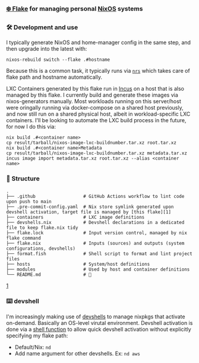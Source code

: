 ### [❄️ Flake](https://www.youtube.com/watch?v=JCeYq72Sko0) for managing personal [NixOS](https://nixos.org/) systems

### 🛠️ Development and use

I typically generate NixOS and home-manager config in the same step, and then upgrade into the latest with:

```
nixos-rebuild switch --flake .#hostname
```

Because this is a common task, it typically runs via [`nrs`](https://github.com/r6t/nixos-r6t/blob/bddac92b6da1879f021f0b3f7875e4dd65acefe0/modules/home/fish/default.nix#L72) which takes care of flake path and hostname automatically.

LXC Containers generated by this flake run in [Incus](https://linuxcontainers.org/incus/) on a host that is also managed by this flake. I currently build and generate these images via nixos-generators manually. Most workloads running on this server/host were oringally running via docker-compose on a shared host previously, and now still run on a shared physical host, albeit in workload-specific LXC containers. I'll be looking to automate the LXC build process in the future, for now I do this via:

```
nix build .#<container name>
cp result/tarball/nixos-image-lxc-buildnumber.tar.xz root.tar.xz
nix build .#<container name>Metadata
cp result/tarball/nixos-image-lxc-buildnumber.tar.xz metadata.tar.xz
incus image import metadata.tar.xz root.tar.xz --alias <container name>
```

### 📁 Structure

```
.
├── .github                  # GitHub Actions workflow to lint code upon push to main
├── .pre-commit-config.yaml  # Nix store symlink generated upon devshell activation, target file is managed by [this flake][1]
├── containers               # LXC image definitions
├── devshells.nix            # Devshell declarations in a dedicated file to keep flake.nix tidy
├── flake.lock               # Input version control, managed by nix flake command
├── flake.nix                # Inputs (sources) and outputs (system configurations, devshells)
├── format.fish              # Shell script to format and lint project files
├── hosts                    # System/host definitions
├── modules                  # Used by host and container definitions
└── README.md                # 👋
```

[1](https://github.com/r6t/nixos-r6t/blob/6dc2d6c9bd67a276023f478f66f3c7e9ef2780a4/flake.nix#L83)

### ⌨️ devshell

I'm increasingly making use of [devshells](https://github.com/numtide/devshell) to manage nixpkgs that activate on-demand. Basically an OS-level virutal environment.
Devshell activation is done via a [shell function](https://github.com/r6t/nixos-r6t/blob/bddac92b6da1879f021f0b3f7875e4dd65acefe0/modules/home/fish/default.nix#L55) to allow quick devshell activation without explicitly specifying my flake path:

- Default/Nix: `nd`
- Add name argument for other devshells. Ex: `nd aws`

